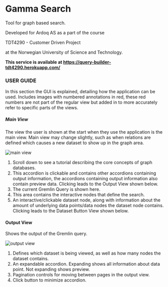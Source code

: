 # Gamma Search
Tool for graph based search.

Developed for Ardoq AS as a part of the course

TDT4290 - Customer Driven Project

at the Norwegian University of Science and Technology.



**This service is available at https://query-builder-tdt4290.herokuapp.com/**


### USER GUIDE

In this section the GUI is explained, detailing how the application can be used. Includes images with
numbered annotations in red, these red numbers are not part of the regular view but added in to more
accurately refer to specific parts of the views.

##### Main View
The view the user is shown at the start when they use the application is the main view. Main view may
change slightly, such as when relations are defined which causes a new dataset to show up in the graph
area.

![main view](https://i.gyazo.com/700e3880108392e4a0c9eaaecc9d9a34.png)

1. Scroll down to see a tutorial describing the core concepts of graph databases.
2. This accordion is clickable and contains other accordions containing output information, the accordions containing output information also contain preview data. Clicking leads to the Output View shown below.
3. The current Gremlin Query is shown here.
4. This area contains the interactive nodes that define the search.
5. An interactive/clickable dataset node, along with information about the amount of underlying data
points/data nodes the dataset node contains. Clicking leads to the Dataset Button View shown below.


#### Output View
Shows the output of the Gremlin query.

![output view](https://i.gyazo.com/700e3880108392e4a0c9eaaecc9d9a34.png)


1. Defines which dataset is being viewed, as well as how many nodes the dataset contains.
2. An expandable accordion. Expanding shows all information about data point. Not expanding
shows preview.
3. Pagination controls for moving between pages in the output view.
4. Click button to minimize accordion.


